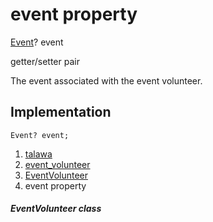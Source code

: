 
<div>

# event property

</div>


[Event](../../models_events_event_model/Event-class.html)?
event


getter/setter pair




The event associated with the event volunteer.



## Implementation

``` language-dart
Event? event;
```







1.  [talawa](../../index.html)
2.  [event_volunteer](../../models_events_event_volunteer/)
3.  [EventVolunteer](../../models_events_event_volunteer/EventVolunteer-class.html)
4.  event property

##### EventVolunteer class







